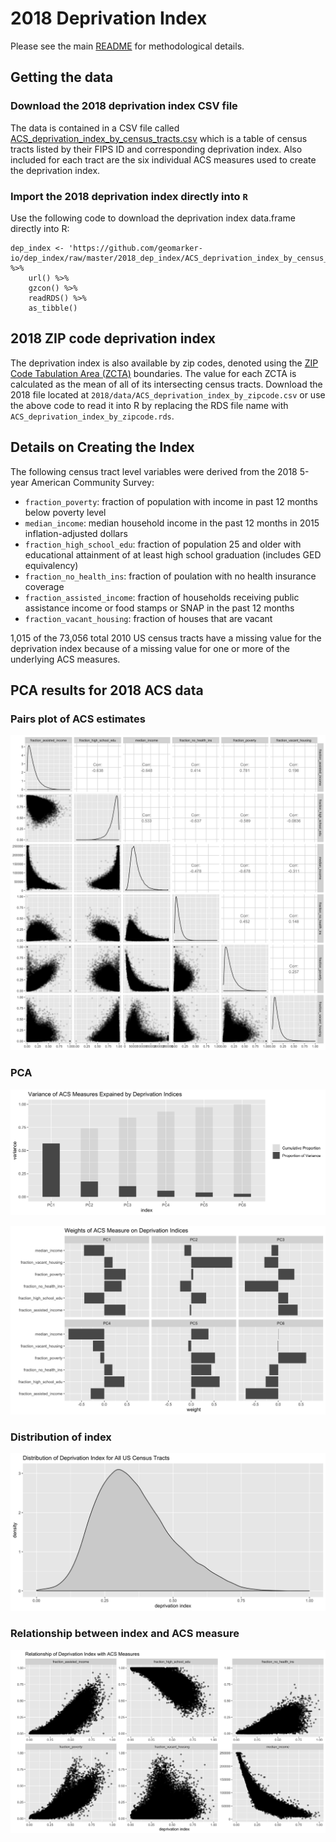 # 2018 Deprivation Index

Please see the main [README](../README.md) for methodological details. 

## Getting the data

### Download the 2018 deprivation index CSV file

The data is contained in a CSV file called [ACS_deprivation_index_by_census_tracts.csv](https://github.com/geomarker-io/dep_index/raw/master/2018_dep_index/ACS_deprivation_index_by_census_tracts.csv) which is a table of census tracts listed by their FIPS ID and corresponding deprivation index.  Also included for each tract are the six individual ACS measures used to create the deprivation index.

### Import the 2018 deprivation index directly into `R`

Use the following code to download the deprivation index data.frame directly into R:

```
dep_index <- 'https://github.com/geomarker-io/dep_index/raw/master/2018_dep_index/ACS_deprivation_index_by_census_tracts.rds' %>% 
    url() %>% 
    gzcon() %>% 
    readRDS() %>% 
    as_tibble()
```

## 2018 ZIP code deprivation index

The deprivation index is also available by zip codes, denoted using the [ZIP Code Tabulation Area (ZCTA)](https://en.wikipedia.org/wiki/ZIP_Code_Tabulation_Area) boundaries. The value for each ZCTA is calculated as the mean of all of its intersecting census tracts. Download the 2018 file located at `2018/data/ACS_deprivation_index_by_zipcode.csv` or use the above code to read it into R by replacing the RDS file name with `ACS_deprivation_index_by_zipcode.rds`.

## Details on Creating the Index

The following census tract level variables were derived from the 2018 5-year American Community Survey:

- `fraction_poverty`: fraction of population with income in past 12 months below poverty level
- `median_income`: median household income in the past 12 months in 2015 inflation-adjusted dollars
- `fraction_high_school_edu`: fraction of population 25 and older with educational attainment of at least high school graduation (includes GED equivalency)
- `fraction_no_health_ins`: fraction of poulation with no health insurance coverage
- `fraction_assisted_income`: fraction of households receiving public assistance income or food stamps or SNAP in the past 12 months
- `fraction_vacant_housing`: fraction of houses that are vacant

1,015 of the 73,056 total 2010 US census tracts have a missing value for the deprivation index because of a missing value for one or more of the underlying ACS measures.

## PCA results for 2018 ACS data

### Pairs plot of ACS estimates

![](2018/figs/acs_data_pairs_plot.jpg)

### PCA

![](2018/figs/variance_of_acs_explained_by_dep_index.jpg)

![](2018/figs/acs_measure_weights_on_dep_index.jpg)

### Distribution of index

![](2018/figs/dep_index_density.jpg)

### Relationship between index and ACS measure

![](2018/figs/dep_index_and_acs_measures_xyplots.jpg)
